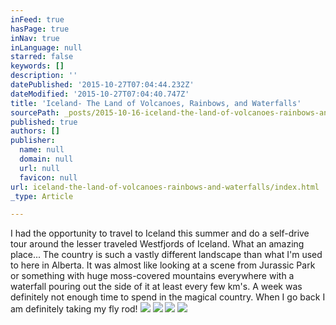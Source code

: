 ```yaml
---
inFeed: true
hasPage: true
inNav: true
inLanguage: null
starred: false
keywords: []
description: ''
datePublished: '2015-10-27T07:04:44.232Z'
dateModified: '2015-10-27T07:04:40.747Z'
title: 'Iceland- The Land of Volcanoes, Rainbows, and Waterfalls'
sourcePath: _posts/2015-10-16-iceland-the-land-of-volcanoes-rainbows-and-waterfalls.md
published: true
authors: []
publisher:
  name: null
  domain: null
  url: null
  favicon: null
url: iceland-the-land-of-volcanoes-rainbows-and-waterfalls/index.html
_type: Article

---
```

I had the opportunity to travel to Iceland this summer and do a self-drive tour around the lesser traveled Westfjords of Iceland.  What an amazing place...   The country is such a vastly different landscape than what I'm used to here in Alberta.  It was almost like looking at a scene from Jurassic Park or something with huge moss-covered mountains everywhere with a waterfall pouring out the side of it at least every few km's.  A week was definitely not enough time to spend in the magical country.  When I go back I am definitely taking my fly rod!
![](https://the-grid-user-content.s3-us-west-2.amazonaws.com/1dfa7fc6-9e95-4669-89d9-f8e46827aeca.jpg)
![](https://the-grid-user-content.s3-us-west-2.amazonaws.com/582bf0ef-cc27-4e75-861e-c52db249019b.jpg)
![](https://the-grid-user-content.s3-us-west-2.amazonaws.com/543681b7-01d0-4d91-a936-6f1029c6cfe7.jpg)
![](https://the-grid-user-content.s3-us-west-2.amazonaws.com/87d00563-e7bd-494d-857d-f34073f98395.jpg)